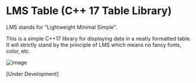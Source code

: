 # LMS Table (C++ 17 Table Library)

LMS stands for "Lightweight Minimal Simple".

This is a simple C++17 library for displaying data in a neatly formatted table.  
It will strictly stand by the principle of LMS which means no fancy fonts, color, etc.

![image](https://user-images.githubusercontent.com/25753366/173619750-3d422673-2f53-4a54-a9b2-f97054520b4b.png)


[Under Development]
